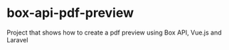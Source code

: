 # box-api-pdf-preview
Project that shows how to create a pdf preview using Box API, Vue.js and Laravel
